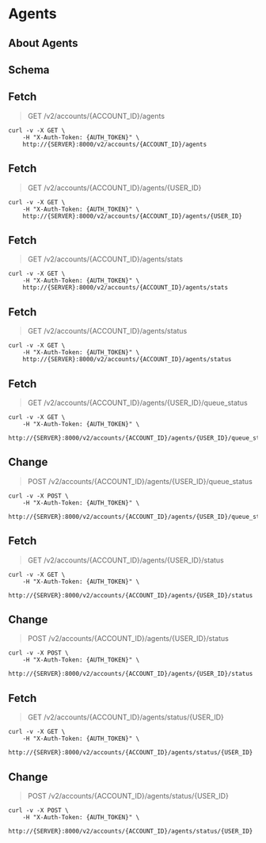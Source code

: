 # Agents

## About Agents

## Schema



## Fetch

> GET /v2/accounts/{ACCOUNT_ID}/agents

```shell
curl -v -X GET \
    -H "X-Auth-Token: {AUTH_TOKEN}" \
    http://{SERVER}:8000/v2/accounts/{ACCOUNT_ID}/agents
```

## Fetch

> GET /v2/accounts/{ACCOUNT_ID}/agents/{USER_ID}

```shell
curl -v -X GET \
    -H "X-Auth-Token: {AUTH_TOKEN}" \
    http://{SERVER}:8000/v2/accounts/{ACCOUNT_ID}/agents/{USER_ID}
```

## Fetch

> GET /v2/accounts/{ACCOUNT_ID}/agents/stats

```shell
curl -v -X GET \
    -H "X-Auth-Token: {AUTH_TOKEN}" \
    http://{SERVER}:8000/v2/accounts/{ACCOUNT_ID}/agents/stats
```

## Fetch

> GET /v2/accounts/{ACCOUNT_ID}/agents/status

```shell
curl -v -X GET \
    -H "X-Auth-Token: {AUTH_TOKEN}" \
    http://{SERVER}:8000/v2/accounts/{ACCOUNT_ID}/agents/status
```

## Fetch

> GET /v2/accounts/{ACCOUNT_ID}/agents/{USER_ID}/queue_status

```shell
curl -v -X GET \
    -H "X-Auth-Token: {AUTH_TOKEN}" \
    http://{SERVER}:8000/v2/accounts/{ACCOUNT_ID}/agents/{USER_ID}/queue_status
```

## Change

> POST /v2/accounts/{ACCOUNT_ID}/agents/{USER_ID}/queue_status

```shell
curl -v -X POST \
    -H "X-Auth-Token: {AUTH_TOKEN}" \
    http://{SERVER}:8000/v2/accounts/{ACCOUNT_ID}/agents/{USER_ID}/queue_status
```

## Fetch

> GET /v2/accounts/{ACCOUNT_ID}/agents/{USER_ID}/status

```shell
curl -v -X GET \
    -H "X-Auth-Token: {AUTH_TOKEN}" \
    http://{SERVER}:8000/v2/accounts/{ACCOUNT_ID}/agents/{USER_ID}/status
```

## Change

> POST /v2/accounts/{ACCOUNT_ID}/agents/{USER_ID}/status

```shell
curl -v -X POST \
    -H "X-Auth-Token: {AUTH_TOKEN}" \
    http://{SERVER}:8000/v2/accounts/{ACCOUNT_ID}/agents/{USER_ID}/status
```

## Fetch

> GET /v2/accounts/{ACCOUNT_ID}/agents/status/{USER_ID}

```shell
curl -v -X GET \
    -H "X-Auth-Token: {AUTH_TOKEN}" \
    http://{SERVER}:8000/v2/accounts/{ACCOUNT_ID}/agents/status/{USER_ID}
```

## Change

> POST /v2/accounts/{ACCOUNT_ID}/agents/status/{USER_ID}

```shell
curl -v -X POST \
    -H "X-Auth-Token: {AUTH_TOKEN}" \
    http://{SERVER}:8000/v2/accounts/{ACCOUNT_ID}/agents/status/{USER_ID}
```


